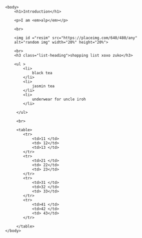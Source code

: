 
<!DOCTYPE html>

<html lang="en-CH">
    <head>
        <meta charset="utf-8" />
            <title>Hello World</title>
    </head>

    <body>
        <h1>Introduction</h1>

        <p>I am <em>alp</em></p>

        <br>

        <img id ="resim" src="https://placeimg.com/640/480/any"
        alt="random img" width="20%" height="20%">

        <br>
        <h3 class="list-heading">shopping list xoxo zuko</h3>

        <ul >
            <li>
                black tea
            </li>
            <li>
                jasmin tea
            </li>
            <li>
                underwear for uncle iroh
            </li>

         </ul>

         <br>

         <table>
            <tr>
                <td>11 </td>
                <td> 12</td>
                <td>13 </td>
            </tr>
            <tr>
                <td>21 </td>
                <td> 22</td>
                <td> 23</td>
            </tr>
            <tr>
                <td>31 </td>
                <td>32 </td>
                <td> 33</td>
            </tr>
            <tr>
                <td>41 </td>
                <td>42 </td>
                <td> 43</td>
            </tr>
            
         </table>
    </body>
</html>